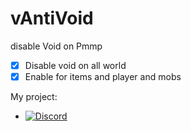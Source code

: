 # vAntiVoid

disable Void on Pmmp 

* [X] Disable void on all world
* [X] Enable for items and player and mobs

My project: 

- [![Discord](https://img.shields.io/discord/1216200805988827267?label=Discord&logo=discord&color=blue)](https://discord.gg/vanillamcbe)
